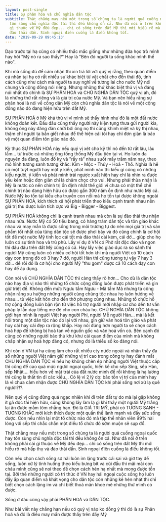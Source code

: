 ```yaml
---
layout: post-single
title: Sự phân hóa và chủ nghĩa dân tộc
subtitle: Thật chẳng may nếu một trong số chúng ta là người quá cuồng ngoại quốc hay
  tôn sùng chủ nghĩa độc tài thì đều không ổn cả. Như đã nói ở trên không phải cái
  gì thuộc về Mỹ đều đẹp... chỉ có sống trên đất Mỹ thì mới hiểu rõ mà hấp thụ và
  đào thải dần. Sính ngoại điên cuồng là điều không tốt.
date: '2019-09-29 09:45:13'
---
```


Dạo trước tại hạ cũng có nhiều thắc mắc giống như những đứa học trò mình hay hỏi "Mỹ nó ra sao thầy?" Hay là "Bên đó người ta sống khác mình thế nào".

Khi mà sống đủ để cảm nhận thì xin trả lời với quý vị rằng, theo quan điểm cá nhân tại hạ có rất nhiều sự khác biệt từ vật chất cho đến thái độ, tính cách cũng như cách mà người ta suy nghĩ về tương lai cho nước Mỹ nói chung và cộng đồng nói riêng. Nhưng những thứ khác biệt thú vị và đáng nói nhất đó chính là SỰ PHÂN HOÁ và CHỦ NGHĨA DÂN TỘC quý vị ah, đó là những thứ rất riêng và là giá trị của nước Mỹ. Và bạn nên hiểu rằng sự phân hoá là nói về công dân Mỹ còn chủ nghĩa dân tộc là nói về một cộng đồng nào đó đang hiện hữu trên đất Mỹ.

SỰ PHÂN HOÁ ở Mỹ khá thú vị vì mình sẽ thấy hình như đó là một đất nước không đoàn kết. Đâu đâu cũng thấy người này kiện tụng thưa gửi người kia, không ông này đăng đàn chửi bới ông nọ thì cũng khinh miệt và kỳ thị nhau, thậm chí người ta bắn giết nhau để thể hiện cái tôi hay chỉ đơn giản là bảo vệ một quan điểm tôn giáo nào đó. 

Kỳ thực SỰ PHÂN HOÁ này nếu quý vị xét cho kỹ thì nó đến từ rất lâu, lâu lắm... từ trước cả những ông tổng thống Mỹ đầu tiên tại vị. Họ luôn đa nguyên đa đảng, luôn đố kỵ và "rầy rà" nhau suốt mấy trăm năm nay, theo mô hình tương sanh tương khắc: Kim - Mộc - Thủy - Hoả - Thổ. Nghĩa là hễ có một tuýt người hay một ý kiến, phát minh nào thì kiểu gì cũng có những kiểu người, ý kiến và phát minh trái ngược xuất hiện hay chỉ là nhìn ra được yếu kém hoặc đơn giản chỉ là châm chọc cho vui. Nhưng phải thừa nhận là Mỹ là nước có nền chính trị ổn định nhất thế giới vì chưa có một thể chế chính trị nào đang hiện hữu có được gần 300 năm ổn định như nước Mỹ cả. Nước Mỹ ko tồn tại kiểu cha truyền con nối mà họ tồn tại được không ngoài SỰ PHÂN HOÁ, kích thích xã hội phát triển theo kiểu cạnh tranh nhau nên giá trị thu được luôn tích cực và Big - Bigger - Biggest.

SỰ PHÂN HOÁ không chỉ là cạnh tranh nhau mà còn là sự đào thải thu nhận nhau  nữa. Nước Mỹ có 50 tiểu bang, có hàng trăm dân tộc và tôn giáo khác nhau và may mắn là được sống trong môi trường tự do nên mọi giá trị và sản phẩm tốt nhất của từng dân tộc sẽ được phơi bày và đó cũng chính là cơ hội tốt để một nước Mỹ tinh lọc cái tốt mà đào thải cái kém, cái dở... giúp cho họ luôn có sự tinh hoa và trù phú. Lấy ví dụ ở VN có Phở rất độc đáo và ngon thì đâu đâu trên đất Mỹ cũng có cả. Hay lấy việc giáo dục ra so sánh thì người Mỹ cũng luôn có nhiều cơ hội tốt hơn khi mà người Việt có 10 cách dạy con trong đó có 3 hay 7 dở, người Hàn thì cũng tương tự vậy 7 hay 3 dở... để rồi đó là cơ hội cho người Mỹ "thu gom" được cả 10 cách dạy con hay để áp dụng. 

Còn nói về CHỦ NGHĨA DÂN TỘC thì càng thấy rõ hơn... Cho dù là dân tộc nào hay địa vị nào thì những tổ chức cộng đồng luôn được phát triển và gìn giữ triệt để. Không đến mức Ngưu tầm Ngưu - Mã tầm Mã nhưng ta công nhận rằng xu hướng những người cùng chủng tộc nhau họ luôn hướng về nhau... từ việc kết hôn cho đến thờ phượng cùng nhau. Những tổ chức hỗ trợ cộng đồng luôn bận rộn từ việc hỗ trợ người mới nhập cư cho đến tư vấn pháp lý lẫn dạy tiếng mẹ đẻ cho con cháu họ. CHỦ NGHĨA DÂN TỘC không giới hạn mình là người Việt hay người Phi, người Mễ người Hàn... mà là kết nối trong một dân tộc nào đó lại với nhau, gìn giữ văn hoá tôn giáo và phát huy cái hay cái đẹp ra rộng khắp. Hay nói đúng hơn người ta sẽ chọn cách hoà hợp để không bị hoà tan về nguồn gốc và văn hoá vốn có. Bên cạnh đó cũng có những người bảo thủ khư khư cái quan điểm của mình mà không chấp nhận sự hoà hợp đáng có, nhưng đó là thiểu số ko đáng nói.

Khi còn ở VN tại hạ cũng làm cho rất nhiều cty nước ngoài và nhận thấy đa số những người Việt nắm giữ những vị trí cao trong công ty hay đánh mất CHỦ NGHĨA DÂN TỘC vì nếu họ không chèn ép những người Việt thuộc cấp thì cũng đề cao quá mức người ngoại quốc, hiến kế cho sếp Sing, sếp Hàn, sếp Nhật.... hiểu hơn về mặt trái của đất nước mình để rồi không là hạ lương thì cũng là thất tín đi các kiểu... Có lẽ vì 2 lý do: bảo tồn vị trí của mình hay là vì chưa cảm nhận được CHỦ NGHĨA DÂN TỘC khi phải sống nơi xứ lạ quê người?!?.

Nên quý vị cũng đừng quá ngạc nhiên khi đi trên đất tự do mà lại gặp không ít gã độc tài hiện hữu, cũng không lấy làm lạ gì khi thấy một người Mỹ trắng lại ăn được mắm tôm chẳng hạn. Đó là GIÁ TRỊ MỸ, phải có TƯƠNG SANH - TƯƠNG KHẮC mới kích thích được một quần thể lành mạnh và đầy sức sống được. Còn nếu nhìn lại một tổ chức nào đó mà tập thể nhân viên 99% hài lòng với sếp thì chắc chắn một điều tổ chức đó sớm muộn sẽ sụp đổ. 

Thật chẳng may nếu một trong số chúng ta là người quá cuồng ngoại quốc hay tôn sùng chủ nghĩa độc tài thì đều không ổn cả. Như đã nói ở trên không phải cái gì thuộc về Mỹ đều đẹp... chỉ có sống trên đất Mỹ thì mới hiểu rõ mà hấp thụ và đào thải dần. Sính ngoại điên cuồng là điều không tốt.

Còn nếu chọn cách sống sợ hãi luôn im lặng trước cái sai và giơ tay để sống, luôn xử lý tình huống theo kiểu bưng bít và cúi đầu thì mãi mãi con cháu mình cũng sẽ noi theo để chọn cách hèn hạ nhất mà mong được tồn tại. Bởi thế những người có tri thức ở VN hay hải ngoại cuộc sống họ luôn đầy ắp quan điểm và khát vọng cho dân tộc còn những kẻ hèn nhát thì chỉ biết chọn cách lặng im và chỉ biết thoả mãn khoe mẽ những thứ mình có được. 

Sống ở đâu cũng vậy phải PHÂN HOÁ và DÂN TỘC. 

Như bài viết này chẳng hạn nếu có quý vị nào ko đồng ý thì đó là sự Phân hoá và đó là điều may mắn được thấy trên đấy Mỹ